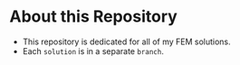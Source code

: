 # About this Repository

- This repository is dedicated for all of my FEM solutions.
- Each `solution` is in a separate `branch`.

